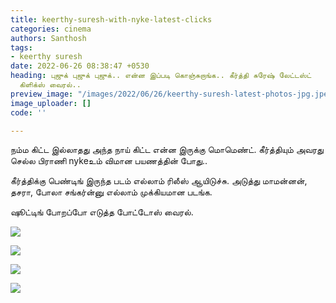 ```yaml
---
title: keerthy-suresh-with-nyke-latest-clicks
categories: cinema
authors: Santhosh
tags:
- keerthy suresh
date: 2022-06-26 08:38:47 +0530
heading: புஜுக் புஜுக் புஜுக்.. என்ன இப்படி கொஞ்சுறாங்க.. கீர்த்தி சுரேஷ் லேட்டஸ்ட்
  கிளிக்ஸ் வைரல்..
preview_image: "/images/2022/06/26/keerthy-suresh-latest-photos-jpg.jpeg"
image_uploader: []
code: ''

---
```

நம்ம கிட்ட இல்லாதது அந்த நாய் கிட்ட என்ன இருக்கு மொமெண்ட். கீர்த்தியும் அவரது செல்ல பிராணி nykeஉம் விமான பயணத்தின் போது..

கீர்த்திக்கு பெண்டிங் இருந்த படம் எல்லாம் ரிலீஸ் ஆயிடுச்சு. அடுத்து மாமன்னன், தசரா, போலா சங்கர்ன்னு எல்லாம் முக்கியமான படங்க.

ஷூட்டிங் போறப்போ எடுத்த போட்டோஸ் வைரல்.

![](/images/2022/06/26/keerthy-suresh-nyke-3-jpg.jpeg)

![](/images/2022/06/26/keerthy-suresh-nyke-4-jpg.jpeg)

![](/images/2022/06/26/keerthy-suresh-nyke-1-jpg.jpeg)

![](/images/2022/06/26/keerthy-suresh-nyke-2-jpg.jpeg)
